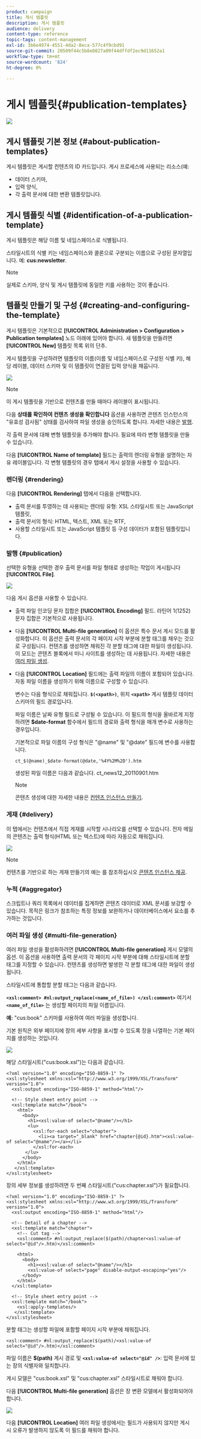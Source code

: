 ```yaml
---
product: campaign
title: 게시 템플릿
description: 게시 템플릿
audience: delivery
content-type: reference
topic-tags: content-management
exl-id: 3b6e4974-4551-4da2-8eca-577c4f9cbd91
source-git-commit: 20509f44c5b8e0827a09f44dffdf2ec9d11652a1
workflow-type: tm+mt
source-wordcount: '824'
ht-degree: 0%

---
```


# 게시 템플릿{#publication-templates}

![](../../assets/common.svg)

## 게시 템플릿 기본 정보 {#about-publication-templates}

게시 템플릿은 게시할 컨텐츠의 ID 카드입니다. 게시 프로세스에 사용되는 리소스(예:

* 데이터 스키마,
* 입력 양식,
* 각 출력 문서에 대한 변환 템플릿입니다.

## 게시 템플릿 식별 {#identification-of-a-publication-template}

게시 템플릿은 해당 이름 및 네임스페이스로 식별됩니다.

스타일시트의 식별 키는 네임스페이스와 콜론으로 구분되는 이름으로 구성된 문자열입니다. 예: **cus:newsletter**.

>[!NOTE]
>
>실제로 스키마, 양식 및 게시 템플릿에 동일한 키를 사용하는 것이 좋습니다.

## 템플릿 만들기 및 구성 {#creating-and-configuring-the-template}

게시 템플릿은 기본적으로 **[!UICONTROL Administration > Configuration > Publication templates]** 노드 아래에 있어야 합니다. 새 템플릿을 만들려면 **[!UICONTROL New]** 템플릿 목록 위의 단추.

게시 템플릿을 구성하려면 템플릿의 이름(이름 및 네임스페이스로 구성된 식별 키), 해당 레이블, 데이터 스키마 및 이 템플릿이 연결된 입력 양식을 채웁니다.

![](assets/d_ncs_content_model.png)

>[!NOTE]
>
>이 게시 템플릿을 기반으로 컨텐츠를 만들 때마다 레이블이 표시됩니다.

다음 **상태를 확인하여 컨텐츠 생성을 확인합니다** 옵션을 사용하면 콘텐츠 인스턴스의 &quot;유효성 검사됨&quot; 상태를 검사하여 파일 생성을 승인하도록 합니다. 자세한 내용은 [발행](#publication).

각 출력 문서에 대해 변형 템플릿을 추가해야 합니다. 필요에 따라 변형 템플릿을 만들 수 있습니다.

다음 **[!UICONTROL Name of template]** 필드는 출력의 렌더링 유형을 설명하는 자유 레이블입니다. 각 변형 템플릿의 경우 탭에서 게시 설정을 사용할 수 있습니다.

### 렌더링 {#rendering}

다음 **[!UICONTROL Rendering]** 탭에서 다음을 선택합니다.

* 출력 문서를 투영하는 데 사용되는 렌더링 유형: XSL 스타일시트 또는 JavaScript 템플릿,
* 출력 문서의 형식: HTML, 텍스트, XML 또는 RTF,
* 사용할 스타일시트 또는 JavaScript 템플릿 등 구성 데이터가 포함된 템플릿입니다.

### 발행 {#publication}

선택한 유형을 선택한 경우 출력 문서를 파일 형태로 생성하는 작업이 게시됩니다 **[!UICONTROL File]**.

![](assets/d_ncs_content_model2.png)

다음 게시 옵션을 사용할 수 있습니다.

* 출력 파일 인코딩 문자 집합은 **[!UICONTROL Encoding]** 필드. 라틴어 1(1252) 문자 집합은 기본적으로 사용됩니다.
* 다음 **[!UICONTROL Multi-file generation]** 이 옵션은 특수 문서 게시 모드를 활성화합니다. 이 옵션은 출력 문서의 각 페이지 시작 부분에 분할 태그를 채우는 것으로 구성됩니다. 컨텐츠를 생성하면 채워진 각 분할 태그에 대한 파일이 생성됩니다. 이 모드는 콘텐츠 블록에서 미니 사이트를 생성하는 데 사용됩니다. 자세한 내용은 [여러 파일 생성](#multi-file-generation).
* 다음 **[!UICONTROL Location]** 필드에는 출력 파일의 이름이 포함되어 있습니다. 자동 파일 이름을 생성하기 위해 이름으로 구성할 수 있습니다.

   변수는 다음 형식으로 채워집니다. **`$(<xpath>)`**, 위치 **`<xpath>`** 게시 템플릿 데이터 스키마의 필드 경로입니다.

   파일 이름은 날짜 유형 필드로 구성될 수 있습니다. 이 필드의 형식을 올바르게 지정하려면 **$date-format** 함수에서 필드의 경로와 출력 형식을 매개 변수로 사용하는 경우입니다.

   기본적으로 파일 이름의 구성 형식은 &quot;@name&quot; 및 &quot;@date&quot; 필드에 변수를 사용합니다.

   ```
   ct_$(@name)_$date-format(@date,'%4Y%2M%2D').htm
   ```

   생성된 파일 이름은 다음과 같습니다. ct_news12_20110901.htm

   >[!NOTE]
   >
   >콘텐츠 생성에 대한 자세한 내용은 [컨텐츠 인스턴스 만들기](using-a-content-template.md#creating-a-content-instance).

### 게재 {#delivery}

이 탭에서는 컨텐츠에서 직접 게재를 시작할 시나리오를 선택할 수 있습니다. 전자 메일의 콘텐츠는 출력 형식(HTML 또는 텍스트)에 따라 자동으로 채워집니다.

![](assets/d_ncs_content_model3.png)

>[!NOTE]
>
>컨텐츠를 기반으로 하는 게재 만들기의 예는 를 참조하십시오 [콘텐츠 인스턴스 제공](using-a-content-template.md#delivering-a-content-instance).

### 누적 {#aggregator}

스크립트나 쿼리 목록에서 데이터를 집계하면 콘텐츠 데이터로 XML 문서를 보강할 수 있습니다. 목적은 링크가 참조하는 특정 정보를 보완하거나 데이터베이스에서 요소를 추가하는 것입니다.

### 여러 파일 생성 {#multi-file-generation}

여러 파일 생성을 활성화하려면 **[!UICONTROL Multi-file generation]** 게시 모델의 옵션. 이 옵션을 사용하면 출력 문서의 각 페이지 시작 부분에 대해 스타일시트에 분할 태그를 지정할 수 있습니다. 컨텐츠를 생성하면 발생한 각 분할 태그에 대한 파일이 생성됩니다.

스타일시트에 통합할 분할 태그는 다음과 같습니다.

**`<xsl:comment> #nl:output_replace(<name_of_file>) </xsl:comment>`** 여기서 **`<name_of_file>`** 는 생성할 페이지의 파일 이름입니다.

**예:** &quot;cus:book&quot; 스키마를 사용하여 여러 파일을 생성합니다.

기본 원칙은 외부 페이지에 장의 세부 사항을 표시할 수 있도록 장을 나열하는 기본 페이지를 생성하는 것입니다.

![](assets/d_ncs_content_chunk.png)

해당 스타일시트(&quot;cus:book.xsl&quot;)는 다음과 같습니다.

```
<?xml version="1.0" encoding="ISO-8859-1" ?>
<xsl:stylesheet xmlns:xsl="http://www.w3.org/1999/XSL/Transform" version="1.0">
  <xsl:output encoding="ISO-8859-1" method="html"/>

  <!-- Style sheet entry point -->
  <xsl:template match="/book">
    <html>
      <body>
        <h1><xsl:value-of select="@name"/></h1>
        <lu>
          <xsl:for-each select="chapter">
            <li><a target="_blank" href="chapter{@id}.htm"><xsl:value-of select="@name"/></a></li>  
          </xsl:for-each>
       </lu>
      </body>
    </html>
   </xsl:template>
</xsl:stylesheet>
```

장의 세부 정보를 생성하려면 두 번째 스타일시트(&quot;cus:chapter.xsl&quot;)가 필요합니다.

```
<?xml version="1.0" encoding="ISO-8859-1" ?>
<xsl:stylesheet xmlns:xsl="http://www.w3.org/1999/XSL/Transform" version="1.0">
  <xsl:output encoding="ISO-8859-1" method="html"/>

  <!-- Detail of a chapter -->
  <xsl:template match="chapter">
    <!-- Cut tag -->   
    <xsl:comment> #nl:output_replace($(path)/chapter<xsl:value-of select="@id"/>.htm)</xsl:comment>
    
    <html>
      <body>
        <h1><xsl:value-of select="@name"/></h1>
        <xsl:value-of select="page" disable-output-escaping="yes"/>
      </body>
    </html>
  </xsl:template>

  <!-- Style sheet entry point -->
  <xsl:template match="/book">
    <xsl:apply-templates/>
   </xsl:template>
</xsl:stylesheet>
```

분할 태그는 생성할 파일에 포함할 페이지 시작 부분에 채워집니다.

```
<xsl:comment> #nl:output_replace($(path)/<xsl:value-of select="@id"/>.htm)</xsl:comment>
```

파일 이름은 **$(path)** 게시 경로 및 **`<xsl:value-of select="@id" />`**: 입력 문서에 있는 장의 식별자와 일치합니다.

게시 모델은 &quot;cus:book.xsl&quot; 및 &quot;cus:chapter.xsl&quot; 스타일시트로 채워야 합니다.

다음 **[!UICONTROL Multi-file generation]** 옵션은 장 변환 모델에서 활성화되어야 합니다.

![](assets/d_ncs_content_chunk2.png)

다음 **[!UICONTROL Location]** 여러 파일 생성에서는 필드가 사용되지 않지만 게시 시 오류가 발생하지 않도록 이 필드를 채워야 합니다.
